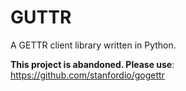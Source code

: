 # GUTTR

A GETTR client library written in Python.

**This project is abandoned. Please use**: https://github.com/stanfordio/gogettr

